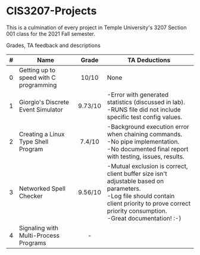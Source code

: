 # CIS3207-Projects

This is a culmination of every project in Temple University's 3207 Section 001 class for the 2021 Fall semester.

Grades, TA feedback and descriptions

| # | Name | Grade | TA Deductions |
| - | ---- | :-----: | ------------- |
| 0 | Getting up to speed with C programming | 10/10 | None |
| 1 | Giorgio's Discrete Event Simulator | 9.73/10 | -Error with generated statistics (discussed in lab).<br/>-RUNS file did not include specific test config values. |
| 2 | Creating a Linux Type Shell Program | 7.4/10 | -Background execution error when chaining commands.<br/>-No pipe implementation.<br/>-No documented final report with testing, issues, results. |
| 3 | Networked Spell Checker | 9.56/10 | -Mutual exclusion is correct, client buffer size isn't adjustable based on parameters.<br/>-Log file should contain client priority to prove correct priority consumption.<br/>-Great documentation! :-) |
| 4 | Signaling with Multi-Process Programs | - | |
